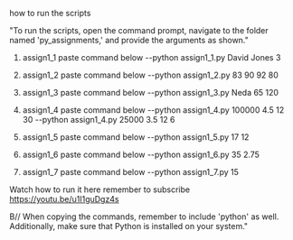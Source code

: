 how to run the scripts 

"To run the scripts, open the command prompt, navigate to the folder named 'py_assignments,' and provide the arguments as shown."

1. assign1_1 paste command below 
 --python assign1_1.py David Jones 3

2. assign1_2 paste command below 
 --python assign1_2.py 83 90 92 80

3. assign1_3 paste command below 
 --python assign1_3.py Neda 65 120

4. assign1_4 paste command below 
 --python assign1_4.py 100000 4.5 12 30
 --python assign1_4.py 25000 3.5 12 6

5. assign1_5 paste command below
 --python assign1_5.py 17 12

6. assign1_6 paste command below
 --python assign1_6.py 35 2.75


7. assign1_7 paste command below
 --python assign1_7.py 15


Watch how to run it here remember to subscribe 
https://youtu.be/u1I1guDgz4s

B// When copying the commands, remember to include 'python' as well.
 Additionally, make sure that Python is installed on your system."


